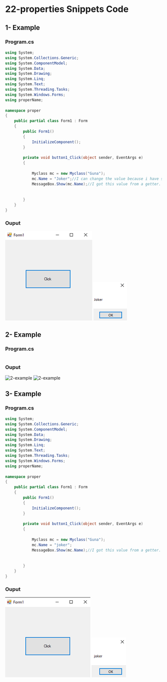 # 22-properties Snippets Code

## 1- Example

### Program.cs

```c#
using System;
using System.Collections.Generic;
using System.ComponentModel;
using System.Data;
using System.Drawing;
using System.Linq;
using System.Text;
using System.Threading.Tasks;
using System.Windows.Forms;
using properName;

namespace proper
{
    public partial class Form1 : Form
    {
        public Form1()
        {
            InitializeComponent();
        }

        private void button1_Click(object sender, EventArgs e)
        {

            Myclass mc = new Myclass("Guna");
            mc.Name = "Joker";//I can change the value because i have setter in the property.
            MessageBox.Show(mc.Name);//I got this value from a getter.


        }
    }
}

```

### Ouput

![1-example](media/1.PNG)
![1-example](media/2.PNG)

## 2- Example

### Program.cs

```c#


```

### Ouput

![2-example](media/3.PNG)
![2-example](media/4.PNG)

## 3- Example

### Program.cs

```c#
using System;
using System.Collections.Generic;
using System.ComponentModel;
using System.Data;
using System.Drawing;
using System.Linq;
using System.Text;
using System.Threading.Tasks;
using System.Windows.Forms;
using properName;

namespace proper
{
    public partial class Form1 : Form
    {
        public Form1()
        {
            InitializeComponent();
        }

        private void button1_Click(object sender, EventArgs e)
        {

            Myclass mc = new Myclass("Guna");
            mc.Name = "joker";
            MessageBox.Show(mc.Name);//I got this value from a getter.


        }
    }
}


```

### Ouput

![3-example](media/5.PNG)
![3-example](media/6.PNG)





